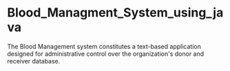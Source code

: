 # Blood_Managment_System_using_java
The Blood Management system constitutes a text-based application designed for administrative control over the organization's donor and receiver database.
